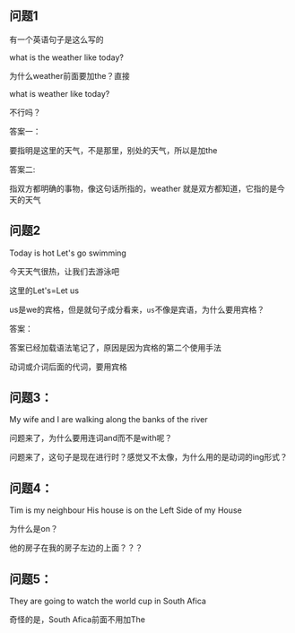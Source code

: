## 问题1

有一个英语句子是这么写的

what is the weather like today?

为什么weather前面要加the？直接

what is  weather like today?

不行吗？

答案一：

要指明是这里的天气，不是那里，别处的天气，所以是加the

答案二:

指双方都明确的事物，像这句话所指的，weather 就是双方都知道，它指的是今天的天气

## 问题2

Today is hot Let's go swimming 

今天天气很热，让我们去游泳吧

这里的Let's=Let us 

us是we的宾格，但是就句子成分看来，`us`不像是宾语，为什么要用宾格？

答案：

答案已经加载语法笔记了，原因是因为宾格的第二个使用手法

动词或介词后面的代词，要用宾格

## 问题3：

My wife and I are walking along the banks of the river

问题来了，为什么要用连词and而不是with呢？

问题来了，这句子是现在进行时？感觉又不太像，为什么用的是动词的ing形式？



## 问题4：

Tim is my neighbour His house is  on the Left Side of my House

为什么是on？

他的房子在我的房子左边的上面？？？



## 问题5：

They are going to watch the world cup in South Afica

奇怪的是，South Afica前面不用加The

